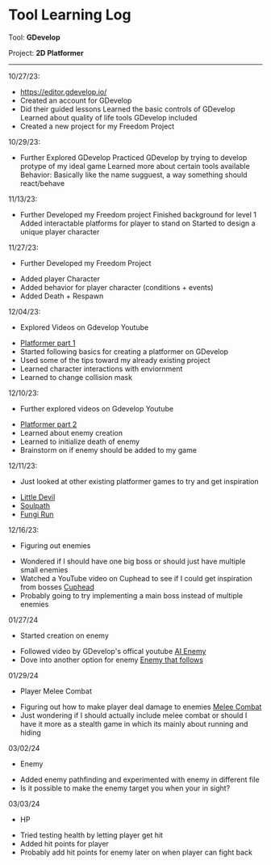 # Tool Learning Log

Tool: **GDevelop**

Project: **2D Platformer**

---

10/27/23:
* https://editor.gdevelop.io/
* Created an account for GDevelop
* Did their guided lessons
Learned the basic controls of GDevelop
Learned about quality of life tools GDevelop included
* Created a new project for my Freedom Project

10/29/23:
* Further Explored GDevelop
Practiced GDevelop by trying to develop protype of my ideal game
Learned more about certain tools available
Behavior: Basically like the name sugguest, a way something should react/behave

11/13/23:
* Further Developed my Freedom project
Finished background for level 1
Added interactable platforms for player to stand on
Started to design a unique player character

11/27/23:
* Further Developed my Freedom Project
- Added player Character
- Added behavior for player character (conditions + events)
- Added Death + Respawn

12/04/23:
* Explored Videos on Gdevelop Youtube
- [Platformer part 1](https://www.youtube.com/watch?v=eU0kkLSdw0Y&list=PL3YlZTdKiS88iYgcne_mR-Gyhp288zeir&ab_channel=GDevelop)
- Started following basics for creating a platformer on GDevelop
- Used some of the tips toward my already existing project
- Learned character interactions with enviornment
- Learned to change collision mask

12/10/23:
* Further explored videos on Gdevelop Youtube
- [Platformer part 2](https://www.youtube.com/watch?v=Li4vhL1bXLc&list=PL3YlZTdKiS88iYgcne_mR-Gyhp288zeir&index=2&ab_channel=GDevelop)
- Learned about enemy creation
- Learned to initialize death of enemy
- Brainstorm on if enemy should be added to my game

12/11/23:
* Just looked at other existing platformer games to try and get inspiration
- [Little Devil](https://gd.games/kitjenson/little-devils)
- [Soulpath](https://gd.games/oxygenchick/soulpath)
- [Fungi Run](https://gd.games/shehan/fungirun)

12/16/23:
* Figuring out enemies
- Wondered if I should have one big boss or should just have multiple small enemies
- Watched a YouTube video on Cuphead to see if I could get inspiration from bosses [Cuphead](https://youtu.be/s7-VBYNB2Rs?si=KsXDCytfl8lVnptG)
- Probably going to try implementing a main boss instead of multiple enemies

01/27/24
* Started creation on enemy
- Followed video by GDevelop's offical youtube [AI Enemy](https://youtu.be/0aGBYsrGwm0?si=6PN7L1inN6hk6rEb)
- Dove into another option for enemy [Enemy that follows](https://youtu.be/DyEf4E_myUk?si=KtJLXPUL0TYqdXsc)

01/29/24
* Player Melee Combat
- Figuring out how to make player deal damage to enemies [Melee Combat](https://youtu.be/ZjxWwf7RslU?si=-2Ng0_LcMdp3VDbi)
- Just wondering if I should actually include melee combat or should I have it more as a stealth game in which its mainly about running and hiding

03/02/24
* Enemy
- Added enemy pathfinding and experimented with enemy in different file
- Is it possible to make the enemy target you when your in sight?

03/03/24
* HP
- Tried testing health by letting player get hit
- Added hit points for player
- Probably add hit points for enemy later on when player can fight back
<!--
* Links you used today (websites, videos, etc)
* Things you tried, progress you made, etc
* Challenges, a-ha moments, etc
* Questions you still have
* What you're going to try next
-->
